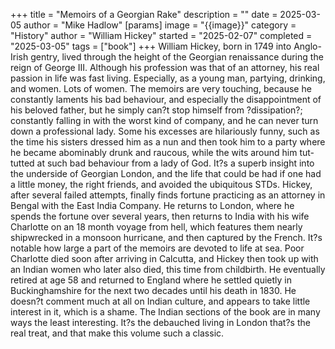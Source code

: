 +++
title = "Memoirs of a Georgian Rake"
description = ""
date = 2025-03-05
author = "Mike Hadlow"
[params]
    image = "{{image}}"
    category = "History"
    author = "William Hickey"
    started = "2025-02-07"
    completed = "2025-03-05"
    tags = ["book"]
+++
William Hickey, born in 1749 into Anglo-Irish gentry, lived through the height of the Georgian renaissance during the reign of George III. Although his profession was that of an attorney, his real passion in life was fast living. Especially, as a young man, partying, drinking, and women. Lots of women. The memoirs are very touching, because he constantly laments his bad behaviour, and especially the disappointment of his beloved father, but he simply can?t stop himself from ?dissipation?; constantly falling in with the worst kind of company, and he can never turn down a professional lady. Some his excesses are hilariously funny, such as the time his sisters dressed him as a nun and then took him to a party where he became abominably drunk and raucous, while the wits around him tut-tutted at such bad behaviour from a lady of God. It?s a superb insight into the underside of Georgian London, and the life that could be had if one had a little money, the right friends, and avoided the ubiquitous STDs. Hickey, after several failed attempts, finally finds fortune practicing as an attorney in Bengal with the East India Company. He returns to London, where he spends the fortune over several years, then returns to India with his wife Charlotte on an 18 month voyage from hell, which features them nearly shipwrecked in a monsoon hurricane, and then captured by the French. It?s notable how large a part of the memoirs are devoted to life at sea. Poor Charlotte died soon after arriving in Calcutta, and Hickey then took up with an Indian women who later also died, this time from childbirth. He eventually retired at age 58 and returned to England where he settled quietly in Buckinghamshire for the next two decades until his death in 1830. He doesn?t comment much at all on Indian culture, and appears to take little interest in it, which is a shame. The Indian sections of the book are in many ways the least interesting. It?s the debauched living in London that?s the real treat, and that make this volume such a classic.
